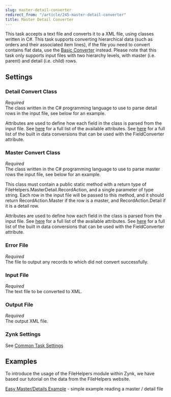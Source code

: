```yaml
---
slug: master-detail-converter
redirect_from: "/article/245-master-detail-converter"
title: Master Detail Converter
---
```

This task accepts a text file and converts it to a XML file, using classes written in C#. This task supports converting hierarchical data (such as orders and their associated item lines), if the file you need to convert contains flat data, use the [Basic Converter](basic-converter) instead. Please note that this task only supports input files with two hierarchy levels, with master (i.e. parent) and detail (i.e. child) rows.

## Settings
### Detail Convert Class
_Required_  
The class written in the C# programming language to use to parse detail rows in the input file, see below for an example.	  
  
Attributes are used to define how each field in the class is parsed from the input file. See	[here](http://filehelpers.sourceforge.net/attributes.html) for a full list of the available attributes. See [here](http://filehelpers.sourceforge.net/converter_args.html) for a full list of the built in data conversions that can be used with the FieldConverter attribute.

### Master Convert Class
_Required_  
The class written in the C# programming language to use to parse master rows the input file, see below for an example.	  
  
This class must contain a public static method with a return type of FileHelpers.MasterDetail.RecordAction, and a single parameter of type string. Each row in the input file will be passed to this method, and it should return RecordAction.Master if the row is a master, and RecordAction.Detail if it is a detail row.	  
  
Attributes are used to define how each field in the class is parsed from the input file. See	[here](http://filehelpers.sourceforge.net/attributes.html) for a full list of the available attributes. See [here](http://filehelpers.sourceforge.net/converter_args.html) for a full list of the built in data conversions that can be used with the FieldConverter attribute. 

### Error File
_Required_  
The file to output any records to which did not convert successfully.

### Input File
_Required_  
The text file to be converted to XML.

### Output File
_Required_  
The output XML file.

### Zynk Settings
See [Common Task Settings](common-task-settings)

## Examples
To introduce the usage of the FileHelpers module within Zynk, we have based our tutorial on the data from the FileHelpers website.

[Easy Master/Details Example](filehelpers-master-detail-example) - simple example reading a master / detail file